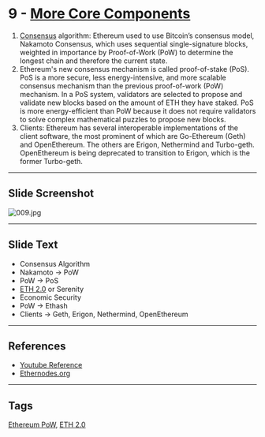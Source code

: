 # 9 - [More Core Components](More%20Core%20Components.md)

1. [Consensus](Consensus.md) algorithm: Ethereum used to use Bitcoin’s consensus model, Nakamoto Consensus, which uses sequential single-signature blocks, weighted in importance by Proof-of-Work (PoW) to determine the longest chain and therefore the current state. 
2. Ethereum's new consensus mechanism is called proof-of-stake (PoS). PoS is a more secure, less energy-intensive, and more scalable consensus mechanism than the previous proof-of-work (PoW) mechanism. In a PoS system, validators are selected to propose and validate new blocks based on the amount of ETH they have staked. PoS is more energy-efficient than PoW because it does not require validators to solve complex mathematical puzzles to propose new blocks.
3. Clients: Ethereum has several interoperable implementations of the client software, the most prominent of which are Go-Ethereum (Geth) and OpenEthereum. The others are Erigon, Nethermind and Turbo-geth. OpenEthereum is being deprecated to transition to Erigon, which is the former Turbo-geth. 

___
## Slide Screenshot
![009.jpg](../../images/1.%20Ethereum%20101/009.jpg)
___
## Slide Text
- Consensus Algorithm
- Nakamoto -> PoW
- PoW -> PoS
- [ETH 2.0](ETH%202.0.md) or Serenity
- Economic Security
- PoW -> Ethash
- Clients -> Geth, Erigon, Nethermind, OpenEthereum

___
## References
- [Youtube Reference](https://youtu.be/44qhIBMGMoM?t=1789)
- [Ethernodes.org](https://www.ethernodes.org/)
___
## Tags
[Ethereum PoW](Ethereum%20PoW.md), [ETH 2.0](ETH%202.0.md)
